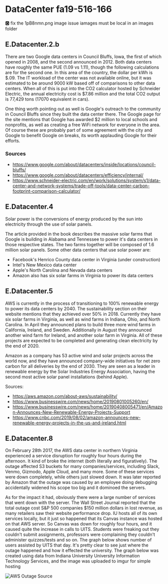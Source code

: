 # DataCenter fa19-516-166

:o2: fix the 1pB8nmn.png image issue iamages must be local in an images folder

## E.Datacenter.2.b

There are two Google data centers in Council Bluffs, Iowa, the first of which opened in 2008, and the second announced in 2012.
Both data centers have roughly the same PUE (1.09 vs 1.11), though the following calculations are for the second one. In this area
of the country, the dollar per kWh is $.09. The IT workload of the center was not available online, but it was estimated to be
around 9000 kW based off of comparisons to other data centers. When all of this is put into the CO2 calculator hosted by Schneider
Electric, the annual electricity cost is $7.86 million and the total CO2 output is 77,429 tons (17070 equivalent in cars). 

One thing worth pointing out as well is Google's outreach to the
community in Council Bluffs since they built the data center there. The
Google page for the site mentions that Google has awarded $2 million to
local schools and nonprofits, as well as creating a free WiFi network
for everyone in the area. Of course these are probably part of some
agreement with the city and Google to benefit Google on breaks, its worth applauding Google for their efforts.

### Sources

* <https://www.google.com/about/datacenters/inside/locations/council-bluffs/>
* <https://www.google.com/about/datacenters/efficiency/internal/>
* <https://www.schneider-electric.com/en/work/solutions/system/s1/data-center-and-network-systems/trade-off-tools/data-center-carbon-footprint-comparison-calculator/>

## E.Datacenter.4

Solar power is the conversions of energy produced by the sun into
electricity through the use of solar panels.

The article provided in the book describes the massive solar farms that
Google is building in Alabama and Tennessee to power it's data centers
in those respective states. The two farms together will be composed of
1.6 million solar panels. Some other data centers that use solar power
are:

* Facebook's Henrico County data center in Virginia (under construction)
* Intel's New Mexico data center
* Apple's North Carolina and Nevada data centers
* Amazon also has six solar farms in Virginia to power its data centers
  
## E.Datacenter.5

AWS is currently in the process of transitioning to 100% renewable
energy to power its data centers by 2040. The sustainability section on
their website mentions that they achieved over 50% in 2018. Currently
they have six solar farms in Virginia, as well as wind farms in Indiana,
Ohio, and North Carolina. In April they announced plans to build three
more wind farms in California, Ireland, and Sweden. Additionally in
August they announced another wind farm for Ireland, and another solar
farm in Virginia. All of these projects are expected to be completed and
generating clean electricity by the end of 2020.

Amazon as a company has 53 active wind and solar projects across the
world now, and they have announced company-wide initiatives for net zero
carbon for all deliveries by the end of 2030. They are seen as a leader
in renewable energy by the Solar Industries Energy Association, having
the second most active solar panel installations (behind Apple).

Sources:

* <https://aws.amazon.com/about-aws/sustainability/>
* <https://www.businesswire.com/news/home/20190801005260/en/>
* <https://www.businesswire.com/news/home/20190408005471/en/Amazon-Announces-New-Renewable-Energy-Projects-Support>
* <https://www.cnbc.com/2019/08/02/amazon-announces-new-renewable-energy-projects-in-the-us-and-ireland.html>
  
## E.Datacenter.8

On February 28th 2017, the AWS data center in northern Virginia experienced a service disruption for roughly four hours during the
afternoon. It kind of broke the internet (both literally and figuratively). The outage affected S3 buckets for many
companies/services, including Slack, Venmo, Gizmodo, Apple Cloud, and many more. Some of these services were down completely,
while others just slowed down. It was later reported by Amazon that the outage was caused by an employee doing debugging
accidentally widened his scope too big and it dominoed the servers. 

As for the impact it had, obviously there were a large number of services that went down with the server. The Wall Street Journal
reported that the total outage cost S&P 500 companies $150 million dollars in lost revenue, as many retailers saw their website
performance drop. IU hosts all of its own services locally, but it just so happened that its Canvas instance was hosted on that
AWS server. So Canvas was down for roughly four hours, and it caused quite the increase in calls to UITS. Students were freaking
out they couldn't submit assignments, professors were complaining they couldn't administer quizzes/tests and so on. The graph
below shows number of users assisted by UITS that day. It's pretty clear to see just where the outage happened and how it effected
the university. The graph below was created using data from Indiana University University Information Technology Services, and the image was uploaded to imgur for simple hosting 

![AWS Outage [Source](https://www.npr.org/sections/thetwo-way/2017/03/03/518322734/amazon-and-the-150-million-typo)](https://i.imgur.com/1pB8nmn.png)

